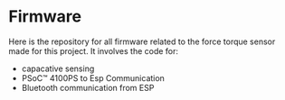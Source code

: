 # Firmware
Here is the repository for all firmware related to the force torque sensor made for this project. It involves the code for: 
- capacative sensing 
- PSoC™ 4100PS to Esp Communication
- Bluetooth communication from ESP
